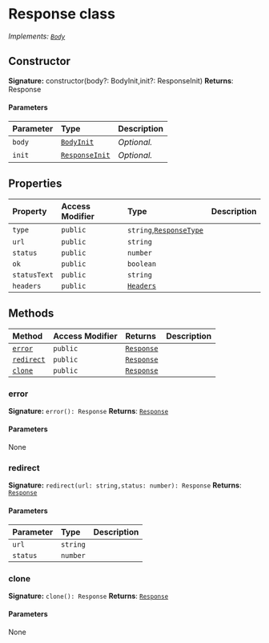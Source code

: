 # Response class

_Implements: [`Body`](../whatwg-fetch/body.md)_






## Constructor


**Signature:** constructor(body?: BodyInit,init?: ResponseInit)
**Returns**: Response


#### Parameters


| Parameter	   | Type    | Description |
|:-------------|:---------------|:------------|
| `body`    | [`BodyInit`](../whatwg-fetch/whatwg-fetch-module.md#types) | _Optional._ |
| `init`    | [`ResponseInit`](../whatwg-fetch/responseinit.md) | _Optional._ |


## Properties

| Property	   | Access Modifier | Type	| Description|
|:-------------|:----|:-------|:-----------|
|`type`     | `public` | `string`,[`ResponseType`](../whatwg-fetch/responsetype.md) |  |
|`url`     | `public` | `string` |  |
|`status`     | `public` | `number` |  |
|`ok`     | `public` | `boolean` |  |
|`statusText`     | `public` | `string` |  |
|`headers`     | `public` | [`Headers`](../whatwg-fetch/headers.md) |  |




## Methods

| Method	   | Access Modifier | Returns	| Description|
|:-------------|:----|:-------|:-----------|
|[`error`](#error)     | `public` | [`Response`](../whatwg-fetch/response.md) |  |
|[`redirect`](#redirect)     | `public` | [`Response`](../whatwg-fetch/response.md) |  |
|[`clone`](#clone)     | `public` | [`Response`](../whatwg-fetch/response.md) |  |





### error



**Signature:** `error(): Response`
**Returns**: [`Response`](../whatwg-fetch/response.md)


#### Parameters
None


### redirect



**Signature:** `redirect(url: string,status: number): Response`
**Returns**: [`Response`](../whatwg-fetch/response.md)


#### Parameters


| Parameter	   | Type    | Description |
|:-------------|:---------------|:------------|
| `url`    | `string` |  |
| `status`    | `number` |  |


### clone



**Signature:** `clone(): Response`
**Returns**: [`Response`](../whatwg-fetch/response.md)


#### Parameters
None

